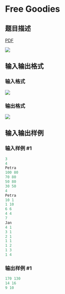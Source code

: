 # Free Goodies

## 题目描述

[problemUrl]: https://uva.onlinejudge.org/index.php?option=com_onlinejudge&Itemid=8&category=244&page=show_problem&problem=3412

[PDF](https://uva.onlinejudge.org/external/122/p12260.pdf)

![](https://cdn.luogu.com.cn/upload/vjudge_pic/UVA12260/2211f7b2416ccd1bd808060d16f79733db6ac72c.png)

## 输入输出格式

### 输入格式

![](https://cdn.luogu.com.cn/upload/vjudge_pic/UVA12260/f54cddc26db1cf0fe46275405f0566c86f8aafe2.png)

### 输出格式

![](https://cdn.luogu.com.cn/upload/vjudge_pic/UVA12260/dfff8c4d0276ffecf67878f8c60acfe8756cb196.png)

## 输入输出样例

### 输入样例 #1

```cpp
3
4
Petra
100 80
70 80
50 80
30 50
4
Petra
10 1
1 10
6 6
4 4
7
Jan
4 1
3 1
2 1
1 1
1 2
1 3
1 4
```


### 输出样例 #1

```cpp
170 130
14 16
9 10
```


